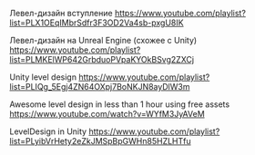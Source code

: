 Левел-дизайн вступление
https://www.youtube.com/playlist?list=PLX1OEqIMbrSdfr3F3OD2Va4sb-pxgU8IK

Левел-дизайн на Unreal Engine (схожее с Unity)
https://www.youtube.com/playlist?list=PLMKElWP642GrbduoPVpaKYOkBSvg2ZXCj

Unity level design
https://www.youtube.com/playlist?list=PLIQg_5Egj4ZN64OXpj7BoNKJN8ayDlW3m

Awesome level design in less than 1 hour using free assets
https://www.youtube.com/watch?v=WYfM3JyAVeM

LevelDesign in Unity
https://www.youtube.com/playlist?list=PLyibVrHety2eZkJMSpBpGWHn85HZLHTfu
